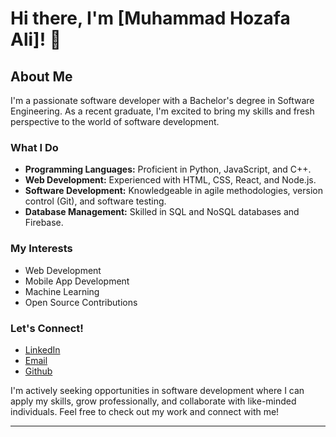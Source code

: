 # Hi there, I'm [Muhammad Hozafa Ali]! 👋

## About Me

I'm a passionate software developer with a Bachelor's degree in Software Engineering. As a recent graduate, I'm excited to bring my skills and fresh perspective to the world of software development.

### What I Do

- **Programming Languages:** Proficient in Python, JavaScript, and C++.
- **Web Development:** Experienced with HTML, CSS, React, and Node.js.
- **Software Development:** Knowledgeable in agile methodologies, version control (Git), and software testing.
- **Database Management:** Skilled in SQL and NoSQL databases and Firebase.

### My Interests

- Web Development
- Mobile App Development
- Machine Learning
- Open Source Contributions

### Let's Connect!

- [LinkedIn](https:/www.linkedin.com/in/hozafa-ali-9a3831224)
- [Email](khandrago03@gmail.com)
- [Github](https://github.com/Hozafa21)


I'm actively seeking opportunities in software development where I can apply my skills, grow professionally, and collaborate with like-minded individuals. Feel free to check out my work and connect with me!

---

<!---
Hozafa21/Hozafa21 is a ✨ special ✨ repository because its `README.md` (this file) appears on your GitHub profile.
You can click the Preview link to take a look at your changes.
--->
